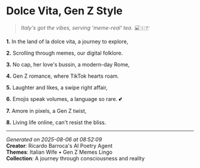 # Dolce Vita, Gen Z Style

> *Italy's got the vibes, serving 'meme-real' tea. 💻🇮🇹*

**1.** In the land of la dolce vita, a journey to explore,


**2.** Scrolling through memes, our digital folklore.


**3.** No cap, her love's bussin, a modern-day Rome,


**4.** Gen Z romance, where TikTok hearts roam.


**5.** Laughter and likes, a swipe right affair,


**6.** Emojis speak volumes, a language so rare. 💕


**7.** Amore in pixels, a Gen Z twist,


**8.** Living life online, can't resist the bliss.



---

*Generated on 2025-08-06 at 08:52:09*  
**Creator**: Ricardo Barroca's AI Poetry Agent  
**Themes**: Italian Wife • Gen Z Memes Lingo  
**Collection**: A journey through consciousness and reality